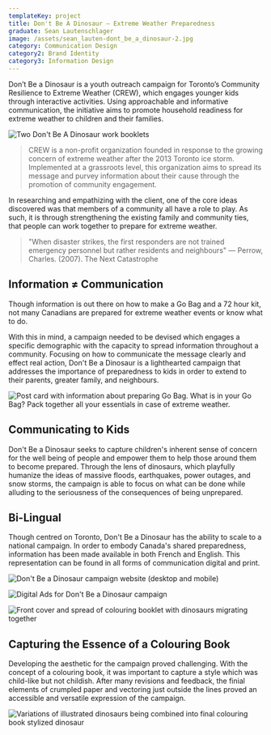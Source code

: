 ```yaml
---
templateKey: project
title: Don't Be A Dinosaur — Extreme Weather Preparedness
graduate: Sean Lautenschlager
image: /assets/sean_lauten-dont_be_a_dinosaur-2.jpg
category: Communication Design
category2: Brand Identity
category3: Information Design
---
```

Don’t Be a Dinosaur is a youth outreach campaign for Toronto’s Community Resilience to Extreme Weather (CREW), which engages younger kids through interactive activities. Using approachable and informative communication, the initiative aims to promote household readiness for extreme weather to children and their families.

![Two Don't Be A Dinosaur work booklets](/assets/sean_lauten-dont_be_a_dinosaur-2.jpg)

> CREW is a non-profit organization founded in response to the growing concern of extreme weather after the 2013 Toronto ice storm. Implemented at a grassroots level, this organization aims to spread its message and purvey information about their cause through the promotion of community engagement.

In researching and empathizing with the client, one of the core ideas discovered was that members of a community all have a role to play. As such, it is through strengthening the existing family and community ties, that people can work together to prepare for extreme weather.

> "When disaster strikes, the first responders are not trained emergency personnel but rather residents and neighbours" — Perrow, Charles. (2007). The Next Catastrophe

## Information ≠ Communication

Though information is out there on how to make a Go Bag and a 72 hour kit, not many Canadians are prepared for extreme weather events or know what to do.

With this in mind, a campaign needed to be devised which engages a specific demographic with the capacity to spread information throughout a community. Focusing on how to communicate the message clearly and effect real action, Don't Be a Dinosaur is a lighthearted campaign that addresses the importance of preparedness to kids in order to extend to their parents, greater family, and neighbours.

![Post card with information about preparing Go Bag. What is in your Go Bag? Pack together all your essentials in case of extreme weather.](/assets/sean_lauten-dont_be_a_dinosaur-post-card.png)

## Communicating to Kids

Don't Be a Dinosaur seeks to capture children's inherent sense of concern for the well being of people and empower them to help those around them to become prepared. Through the lens of dinosaurs, which playfully humanize the ideas of massive floods, earthquakes, power outages, and snow storms, the campaign is able to focus on what can be done while alluding to the seriousness of the consequences of being unprepared.

## Bi-Lingual

Though centred on Toronto, Don't Be a Dinosaur has the ability to scale to a national campaign. In order to embody Canada's shared preparedness, information has been made available in both French and English. This representation can be found in all forms of communication digital and print.

![Don't Be a Dinosaur campaign website (desktop and mobile)](/assets/sean_lauten-dont_be_a_dinosaur-website.jpg)

![Digital Ads for Don't Be a Dinosaur campaign](/assets/sean_lauten-dont_be_a_dinosaur-digital_ads.jpg)

![Front cover and spread of colouring booklet with dinosaurs migrating together](/assets/sean_lauten-dont_be_a_dinosaur-3.jpg)

## Capturing the Essence of a Colouring Book

Developing the aesthetic for the campaign proved challenging. With the concept of a colouring book, it was important to capture a style which was child-like but not childish. After many revisions and feedback, the finial elements of crumpled paper and vectoring just outside the lines proved an accessible and versatile expression of the campaign.

![Variations of illustrated dinosaurs being combined into final colouring book stylized dinosaur](/assets/sean_lauten-dont_be_a_dinosaur-exploration.jpg)
